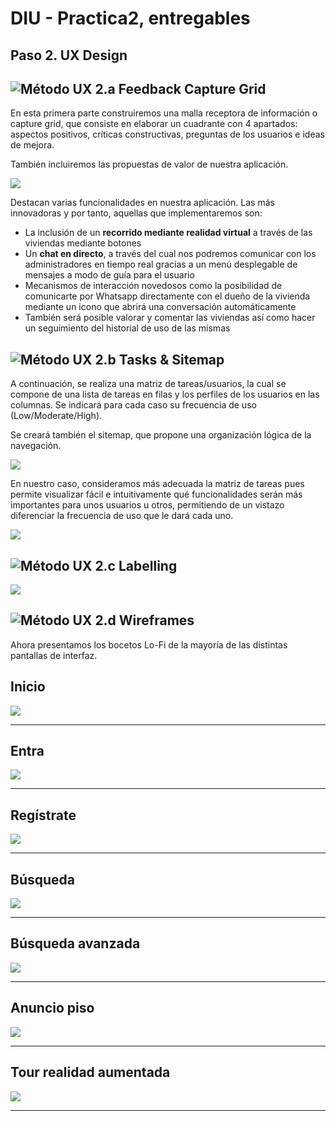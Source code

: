 # DIU - Practica2, entregables

## Paso 2. UX Design  


![Método UX](../img/feedback-capture-grid.png) 2.a Feedback Capture Grid
----

En esta primera parte construiremos una malla receptora de información o capture grid, que consiste en elaborar un cuadrante con 4 apartados: aspectos positivos, críticas constructivas, preguntas de los usuarios e ideas de mejora.

También incluiremos las propuestas de valor de nuestra aplicación.

![](https://github.com/sergiovp/DIU/blob/master/P2/images/malla.png)

Destacan varias funcionalidades en nuestra aplicación. Las más innovadoras y por tanto, aquellas que implementaremos son: 

+ La inclusión de un **recorrido mediante realidad virtual** a través de las viviendas mediante botones
+ Un **chat en directo**, a través del cual nos podremos comunicar con los administradores en tiempo real gracias a un menú desplegable de mensajes a modo de guía para el usuario 
+ Mecanismos de interacción novedosos como la posibilidad de comunicarte por Whatsapp directamente con el dueño de la vivienda mediante un icono que abrirá una conversación automáticamente
+ También será posible valorar y comentar las viviendas así como hacer un seguimiento del historial de uso de las mismas

![Método UX](../img/Sitemap.png) 2.b Tasks & Sitemap 
-----

A continuación, se realiza una matriz de tareas/usuarios, la cual se compone de una lista de tareas en filas y los perfiles de los usuarios en las columnas. Se indicará para cada caso su frecuencia de uso (Low/Moderate/High).

Se creará también el sitemap, que propone una organización lógica de la navegación.

![](https://github.com/sergiovp/DIU/blob/master/P2/images/matriz.png)

En nuestro caso, consideramos más adecuada la matriz de tareas pues permite visualizar fácil e intuitivamente qué funcionalidades serán más importantes para unos usuarios u otros, permitiendo de un vistazo diferenciar la frecuencia de uso que le dará cada uno.

![](https://github.com/sergiovp/DIU/blob/master/P2/images/Sitemap.png)


![Método UX](../img/labelling.png) 2.c Labelling 
----

![](https://github.com/sergiovp/DIU/blob/master/P2/images/labelling.png)

![Método UX](../img/Wireframes.png) 2.d Wireframes
-----

Ahora presentamos los bocetos Lo-Fi de la mayoría de las distintas pantallas de interfaz.

## Inicio
![](https://github.com/sergiovp/DIU/blob/master/P2/images/inicio.png)

---

## Entra 
![](https://github.com/sergiovp/DIU/blob/master/P2/images/entra.png)

---

## Regístrate
![](https://github.com/sergiovp/DIU/blob/master/P2/images/registrate.png)

---

## Búsqueda
![](https://github.com/sergiovp/DIU/blob/master/P2/images/busqueda.png)

---

## Búsqueda avanzada
![](https://github.com/sergiovp/DIU/blob/master/P2/images/busqueda_avanzada.png)

---

## Anuncio piso
![](https://github.com/sergiovp/DIU/blob/master/P2/images/piso.png)

---

## Tour realidad aumentada
![](https://github.com/sergiovp/DIU/blob/master/P2/images/tour.png)

---
